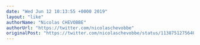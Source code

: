 ```yaml
---
date: "Wed Jun 12 10:13:55 +0000 2019"
layout: "like"
authorName: "Nicolas CHEVOBBE"
authorUrl: "https://twitter.com/nicolaschevobbe"
originalPost: "https://twitter.com/nicolaschevobbe/status/1138751275640733696"
---
```


